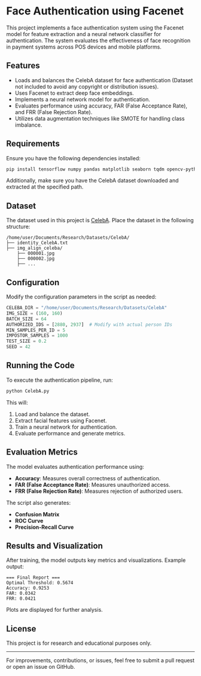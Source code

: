 # Face Authentication using Facenet

This project implements a face authentication system using the Facenet model for feature extraction and a neural network classifier for authentication. The system evaluates the effectiveness of face recognition in payment systems across POS devices and mobile platforms.

## Features
- Loads and balances the CelebA dataset for face authentication (Dataset not included to avoid any copyright or distribution issues).
- Uses Facenet to extract deep face embeddings.
- Implements a neural network model for authentication.
- Evaluates performance using accuracy, FAR (False Acceptance Rate), and FRR (False Rejection Rate).
- Utilizes data augmentation techniques like SMOTE for handling class imbalance.

## Requirements
Ensure you have the following dependencies installed:

```bash
pip install tensorflow numpy pandas matplotlib seaborn tqdm opencv-python deepface scikit-learn imbalanced-learn
```

Additionally, make sure you have the CelebA dataset downloaded and extracted at the specified path.

## Dataset
The dataset used in this project is [CelebA](http://mmlab.ie.cuhk.edu.hk/projects/CelebA.html). Place the dataset in the following structure:
```
/home/user/Documents/Research/Datasets/CelebA/
├── identity_CelebA.txt
├── img_align_celeba/
    ├── 000001.jpg
    ├── 000002.jpg
    ├── ...
```

## Configuration
Modify the configuration parameters in the script as needed:
```python
CELEBA_DIR = "/home/user/Documents/Research/Datasets/CelebA"
IMG_SIZE = (160, 160)
BATCH_SIZE = 64
AUTHORIZED_IDS = [2880, 2937]  # Modify with actual person IDs
MIN_SAMPLES_PER_ID = 5
IMPOSTOR_SAMPLES = 1000
TEST_SIZE = 0.2
SEED = 42
```

## Running the Code
To execute the authentication pipeline, run:
```bash
python CelebA.py
```
This will:
1. Load and balance the dataset.
2. Extract facial features using Facenet.
3. Train a neural network for authentication.
4. Evaluate performance and generate metrics.

## Evaluation Metrics
The model evaluates authentication performance using:
- **Accuracy**: Measures overall correctness of authentication.
- **FAR (False Acceptance Rate)**: Measures unauthorized access.
- **FRR (False Rejection Rate)**: Measures rejection of authorized users.

The script also generates:
- **Confusion Matrix**
- **ROC Curve**
- **Precision-Recall Curve**

## Results and Visualization
After training, the model outputs key metrics and visualizations. Example output:
```
=== Final Report ===
Optimal Threshold: 0.5674
Accuracy: 0.9253
FAR: 0.0342
FRR: 0.0421
```
Plots are displayed for further analysis.

## License
This project is for research and educational purposes only.

---
For improvements, contributions, or issues, feel free to submit a pull request or open an issue on GitHub.

